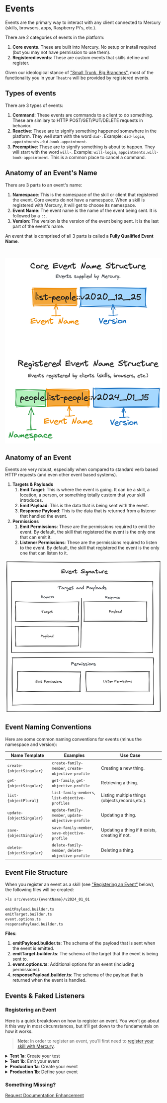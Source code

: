 # Events

Events are the primary way to interact with any client connected to Mercury (skills, browsers, apps, Raspberry Pi's, etc.).

There are 2 categories of events in the platform:

1. **Core events**. These are built into Mercury. No setup or install required (but you may not have permission to use them).
2. **Registered events**: These are custom events that skills define and register.

Given our ideological stance of ["Small Trunk, Big Branches"](../../ideology/architecture/), most of the functionality you in your `Theatre` will be provided by registered events.

## Types of events

There are 3 types of events:

1. **Command**: These events are commands to a client to do something. These are similary to HTTP POST/GET/PUT/DELETE requests in behavior.
2. **Reactive**: These are to signify something happened somewhere in the platform. They well start with the word `did-`. Example: `did-login`, `appointments.did-book-appointment`.
3. **Preemptive**: These are to signify something is about to happen. They will start with the word `will-`. Example: `will-login`, `appointments.will-book-appointment`. This is a common place to cancel a command.


## Anatomy of an Event's Name

There are 3 parts to an event's name:

1. **Namespace**: This is the namespace of the skill or client that registered the event. Core events do not have a namespace. When a skill is registered with Mercury, it will get to choose its namespace.
2. **Event Name**: The event name is the name of the event being sent. It is followed by a `::`.
3. **Version**: The version is the version of the event being sent. It is the last part of the event's name.

An event that is comprised of all 3 parts is called a **Fully Qualified Event Name**.

&nbsp;

<div style="text-align:center">
    <img src="../../assets/img/concepts/fully_qualified_event_name.png">
</div>

## Anatomy of an Event

Events are very robust, especially when compared to standard verb based HTTP requests (and even other event based systems). 

1. **Targets & Payloads**
    1. **Emit Target**: This is where the event is going. It can be a skill, a location, a person, or something totally custom that your skill introduces.
    2. **Emit Payload**: This is the data that is being sent with the event.
    3. **Response Payload**: This is the data that is returned from a listener that handled the event.
2. **Permissions**
    1. **Emit Permissions**: These are the permissions required to emit the event. By default, the skill that registered the event is the only one that can emit it.
    2. **Listener Permissions**: These are the permissions required to listen to the event. By default, the skill that registered the event is the only one that can listen to it.


<div style="text-align:center">
    <img src="../../assets/img/concepts/event_structure.png">
</div>

## Event Naming Conventions

Here are some common naming conventions for events (minus the namespace and version):

| Name Template | Examples | Use Case |
|-|-|-|
| `create-{objectSingular}` | `create-family-member`, `create-objective-profile` | Creating a new thing. |
| `get-{objectSingular}` | `get-family`, `get-objective-profile` | Retrieving a thing. |
| `list-{objectPlural}` | `list-family-members`, `list-objective-profiles` | Listing multiple things (objects,records,etc.). |
| `update-{objectSingular}` | `update-family-member`, `update-objective-profile` | Updating a thing. |
| `save-{objectSingular}` | `save-family-member`, `save-objective-profile` | Updating a thing if it exists, creating if not. |
| `delete-{objectSingular}` | `delete-family-member`, `delete-objective-profile` | Deleting a thing. |

## Event File Structure

When you register an event as a skill (see ["Registering an Event"](#registering-an-event) below), the following files will be created:

```
>ls src/events/{eventName}/v2024_01_01

emitPayload.builder.ts
emitTarget.builder.ts
event.options.ts
responsePayload.builder.ts

```

**Files**:

1. **emitPayload.builder.ts**: The schema of the payload that is sent when the event is emitted.
2. **emitTarget.builder.ts**: The schema of the target that the event is being sent to.
3. **event.options.ts**: Additional options for an event (including permissions).
4. **responsePayload.builder.ts**: The schema of the payload that is returned when the event is handled.

## Events & Faked Listeners

### Registering an Event

Here is a quick breakdown on how to register an event. You won't go about it this way in most circumstances, but it'll get down to the fundamentals on how it works.

> **Note**: In order to register an event, you'll first need to [register your skill with Mercury](/concepts/mercury/#registering-your-skill).

<details>
<summary><strong>Test 1a</strong>: Create your test</summary>

Run the following code in your skill's root directory:

```bash
spruce create.test
```
</details>

<details>
<summary><strong>Test 1b</strong>: Emit your event</summary>

Your event has not been defined yet, but we need a failing test to get there!

```ts
import { AbstractSpruceFixtureTest } from '@sprucelabs/spruce-test-fixtures'
import { test, fake } from '@sprucelabs/test-utils'
import { vcAssert } from '@sprucelabs/heartwood-view-controllers'

@fake.login()
export default class RenderingADialogTest extends AbstractSpruceFixtureTest {

    @test()
    protected async rendersAlertOnLoad() {
        await this.fakeClient.emitAndFlattenResponses('my-skill::book-appointment::v1')
    }
}
```

> **Note**: Do not worry about getting the version right. We'll fix it after we define the event.

</details>

<details>
<summary><strong>Production 1a</strong>: Create your event</summary>

Run the following code in your skill's root directory:

```bash 
spruce create.event
```

</details>

<details>
<summary><strong>Production 1b</strong>: Define your event</summary>

Now is a great time to do some event design work. Finde Once your event is defined, make sure you run the following:

```bash
spruce sync.events
```

</details>



### Something Missing?

<div class="grid-buttons">
    <a class="btn" href="https://forms.gle/2ZMtwUxg1egV8sHT8">Request Documentation Enhancement</a>
</div>